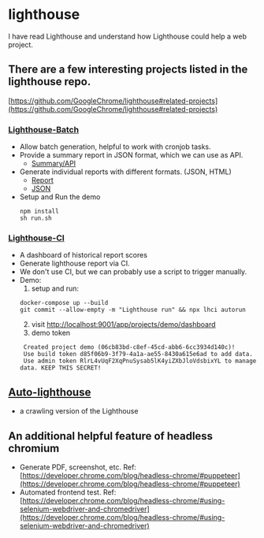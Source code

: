 # lighthouse
I have read Lighthouse and understand how Lighthouse could help a web project.



## There are a few interesting projects listed in the lighthouse repo.
[https://github.com/GoogleChrome/lighthouse#related-projects](https://github.com/GoogleChrome/lighthouse#related-projects)

### [Lighthouse-Batch](https://github.com/mikestead/lighthouse-batch)
- Allow batch generation, helpful to work with cronjob tasks.
- Provide a summary report in JSON format, which we can use as API.
  - [Summary/API](https://timyatmugo.github.io/lighthouse/report/lighthouse/summary.json)
- Generate individual reports with different formats. (JSON, HTML)
  - [Report](https://timyatmugo.github.io/lighthouse/report/lighthouse/www_mugo_ca_.report.html)
  - [JSON](https://timyatmugo.github.io/lighthouse/report/lighthouse/www_mugo_ca_.report.json)
- Setup and Run the demo
  ```
  npm install
  sh run.sh
  ```

 
### [Lighthouse-CI](https://github.com/GoogleChrome/lighthouse-ci) 
- A dashboard of historical report scores
- Generate lighthouse report via CI. 
- We don't use CI, but we can probably use a script to trigger manually. 
- Demo:
  1. setup and run:
   ```
   docker-compose up --build
   git commit --allow-empty -m "Lighthouse run" && npx lhci autorun
   ```
  2. visit [http://localhost:9001/app/projects/demo/dashboard](http://localhost:9001/app/projects/demo/dashboard)
  3. demo token
   ```
    Created project demo (06cb83bd-c8ef-45cd-abb6-6cc3934d140c)!
    Use build token d85f06b9-3f79-4a1a-ae55-8430a615e6ad to add data.
    Use admin token RlrL4vUqF2XqPnuSysab5lK4yiZXbJloVdsbixYL to manage data. KEEP THIS SECRET!
   ```

## [Auto-lighthouse](https://github.com/TGiles/auto-lighthouse)
- a crawling version of the Lighthouse 

## An additional helpful feature of headless chromium
- Generate PDF, screenshot, etc. 
  Ref: [https://developer.chrome.com/blog/headless-chrome/#puppeteer](https://developer.chrome.com/blog/headless-chrome/#puppeteer)
- Automated frontend test. 
  Ref: [https://developer.chrome.com/blog/headless-chrome/#using-selenium-webdriver-and-chromedriver](https://developer.chrome.com/blog/headless-chrome/#using-selenium-webdriver-and-chromedriver)
